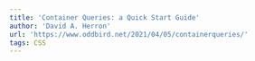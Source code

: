 ```yaml
---
title: 'Container Queries: a Quick Start Guide'
author: 'David A. Herron'
url: 'https://www.oddbird.net/2021/04/05/containerqueries/'
tags: CSS
---
```


